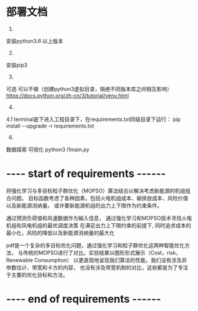 # 部署文档

1.
安装python3.6 以上版本

2. 
安装pip3 

3.
可选  可以不做（创建python3虚拟目录，隔绝不同版本库之间相互影响）
https://docs.python.org/zh-cn/3/tutorial/venv.html

4.
4.1
terminal底下进入工程目录下，在requirements.txt同级目录下运行：
pip install --upgrade -r requirements.txt



6.
数据探索 可视化
python3 i1main.py









# ---- start of requirements ------


将强化学习与多目标粒子群优化（MOPSO）算法结合以解决考虑新能源的机组组合问题。
目标函数考虑了各种因素，包括火电机组成本、碳排放成本、风险价值以及新能源消纳量。
或许要新能源机组的出力上下限作为约束条件。

通过预测负荷值和风速数据作为输入信息，
通过强化学习和MOPSO技术寻找火电机组和风电机组的最优调度决策
在满足出力上下限约束的前提下,
同时追求成本的最小化，风险的降低以及新能源消纳量的最大化

pdf是一个复杂的多目标优化问题，通过强化学习和粒子群优化这两种智能优化方法，
与传统的MOPSO进行了对比。实验结果以图形形式展示（Cost，risk，Renewable Consumption）
以更直观地呈现我们算法的性能。我们没有涉及非参数估计、带宽和卡方的内容，
也没有涉及带宽机制的对比，这些都是为了专注于主要的优化目标和方法。


# ---- end of requirements ------